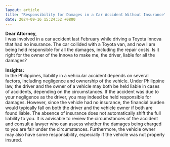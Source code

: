 ```yaml
---
layout: article
title: "Responsibility for Damages in a Car Accident Without Insurance"
date: 2024-09-16 15:24:52 +0800
---
```


<p><strong>Dear Attorney,</strong><br>I was involved in a car accident last February while driving a Toyota Innova that had no insurance. The car collided with a Toyota van, and now I am being held responsible for all the damages, including the repair costs. Is it right for the owner of the Innova to make me, the driver, liable for all the damages?</p><p><strong>Insights:</strong><br>In the Philippines, liability in a vehicular accident depends on several factors, including negligence and ownership of the vehicle. Under Philippine law, the driver and the owner of a vehicle may both be held liable in cases of accidents, depending on the circumstances. If the accident was due to your negligence as the driver, you may indeed be held responsible for damages. However, since the vehicle had no insurance, the financial burden would typically fall on both the driver and the vehicle owner if both are found liable. The absence of insurance does not automatically shift the full liability to you. It is advisable to review the circumstances of the accident and consult a lawyer who can assess whether the damages being charged to you are fair under the circumstances. Furthermore, the vehicle owner may also have some responsibility, especially if the vehicle was not properly insured.</p>
